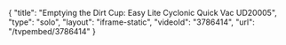 {
    "title": "Emptying the Dirt Cup: Easy Lite Cyclonic Quick Vac UD20005",
    "type": "solo",
    "layout": "iframe-static",
    "videoId": "3786414",
    "url": "\/tvpembed\/3786414"
}